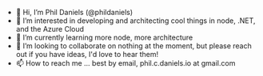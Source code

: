 - 👋 Hi, I’m Phil Daniels (@phildaniels)
- 👀 I’m interested in developing and architecting cool things in node, .NET, and the Azure Cloud
- 🌱 I’m currently learning more node, more architecture
- 💞️ I’m looking to collaborate on nothing at the moment, but please reach out if you have ideas, I'd love to hear them!
- 📫 How to reach me ... best by email, phil.c.daniels.io at gmail.com

<!---
phildaniels/phildaniels is a ✨ special ✨ repository because its `README.md` (this file) appears on your GitHub profile.
You can click the Preview link to take a look at your changes.
--->

